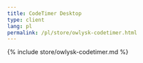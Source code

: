 ```yaml
---
title: CodeTimer Desktop
type: client
lang: pl
permalink: /pl/store/owlysk-codetimer.html
---
```


{% include store/owlysk-codetimer.md %}
 
